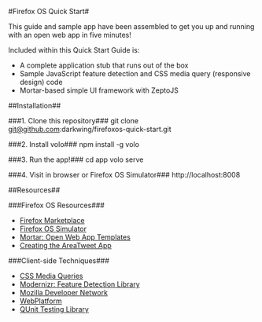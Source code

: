 #Firefox OS Quick Start#

This guide and sample app have been assembled to get you up and running with an open web app in five minutes!

Included within this Quick Start Guide is:

*  A complete application stub that runs out of the box
*  Sample JavaScript feature detection and CSS media query (responsive design) code
*  Mortar-based simple UI framework with ZeptoJS

##Installation##

###1.  Clone this repository###
	git clone git@github.com:darkwing/firefoxos-quick-start.git

###2.  Install volo###
	npm install -g volo

###3.  Run the app!###
	cd app
	volo serve

###4.  Visit in browser or Firefox OS Simulator###
	http://localhost:8008

##Resources##

###Firefox OS Resources###
*  [Firefox Marketplace](https://marketplace.firefox.com)
*  [Firefox OS Simulator](https://addons.mozilla.org/en-us/firefox/addon/firefox-os-simulator)
*  [Mortar: Open Web App Templates](https://github.com/mozilla/mortar)
*  [Creating the AreaTweet App](https://developer.mozilla.org/en-US/docs/Apps/Tutorials/General)

###Client-side Techniques###
*  [CSS Media Queries](https://developer.mozilla.org/en-US/docs/CSS/Media_queries)
*  [Modernizr: Feature Detection Library](http://modernizr.com)
*  [Mozilla Developer Network](https://developer.mozilla.org)
*  [WebPlatform](http://www.webplatform.org)
*  [QUnit Testing Library](http://qunitjs.com/)